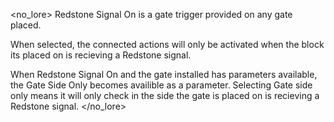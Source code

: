 <no_lore>
Redstone Signal On is a gate trigger provided on any gate placed.

When selected, the connected actions will only be activated when the block its placed on is recieving a Redstone signal.

When Redstone Signal On and the gate installed has parameters available, the Gate Side Only becomes availible as a parameter.
Selecting Gate side only means it will only check in the side the gate is placed on is recieving a Redstone signal.
</no_lore>